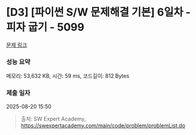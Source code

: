# [D3] [파이썬 S/W 문제해결 기본] 6일차 - 피자 굽기 - 5099 

[문제 링크](https://swexpertacademy.com/main/code/problem/problemDetail.do?contestProbId=AWTVlVB6bvMDFAVT) 

### 성능 요약

메모리: 53,632 KB, 시간: 59 ms, 코드길이: 812 Bytes

### 제출 일자

2025-08-20 15:50



> 출처: SW Expert Academy, https://swexpertacademy.com/main/code/problem/problemList.do